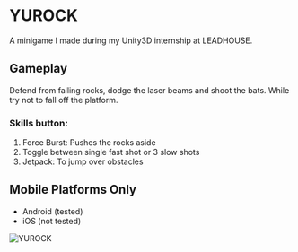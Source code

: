 # YUROCK
A minigame I made during my Unity3D internship at LEADHOUSE.

## Gameplay
Defend from falling rocks, dodge the laser beams and shoot the bats. While try not to fall off the platform.

### Skills button:
1) Force Burst: Pushes the rocks aside
2) Toggle between single fast shot or 3 slow shots
3) Jetpack: To jump over obstacles

## Mobile Platforms Only
 - Android (tested)
 - iOS (not tested)


![YUROCK](https://user-images.githubusercontent.com/38596161/149150525-343188a1-96c6-48da-a917-2cf5e721aff8.gif)
